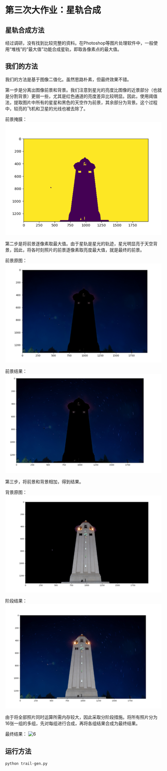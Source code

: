 # 第三次大作业：星轨合成

## 星轨合成方法

经过调研，没有找到比较完整的资料。在Photoshop等图片处理软件中，一般使用“堆栈”的“最大值”功能合成星轨，即取各像素点的最大值。

## 我们的方法

我们的方法是基于图像二值化。虽然思路朴素，但最终效果不错。

第一步是分离出图像前景和背景。我们注意到星光的亮度比图像的近景部分（也就是分割背景）更弱一些，尤其是红色通道的亮度差异比较明显。因此，使用阈值法，提取图片中所有的星星和黑色的天空作为前景，其余部分为背景。这个过程中，较亮的飞机和卫星的光线也被去除了。

前景掩膜：
![1](fore-mask.png)

第二步是将前景逐像素取最大值。由于星轨是星光的轨迹，星光明显亮于天空背景，因此，将各时刻照片的前景逐像素取亮度最大值，就是最终的前景。

前景原图：
![2](fore-img.png)

前景结果：
![3](fore-res.png)

第三步，将前景和背景相加，得到结果。

背景原图：
![4](bg-img.png)

阶段结果：
![5](res-half.png)

由于将全部照片同时运算所需内存较大，因此采取分阶段措施。将所有照片分为16张一组的多组，先对每组进行合成，再将各组结果合成为最终结果。

最终结果：
![6](../res.jpg)

## 运行方法

    python trail-gen.py